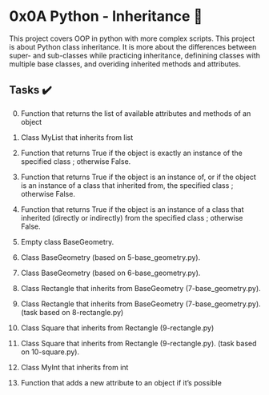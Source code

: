 # 0x0A Python - Inheritance :snake:

This project covers OOP in python with more complex scripts. This project is about Python class inheritance. It is more about the differences between super- and sub-classes while practicing inheritance, definining classes with multiple base classes, and overiding inherited methods
and attributes.

## Tasks :heavy_check_mark:

0. Function that returns the list of available attributes and methods of an object

1. Class MyList that inherits from list

2. Function that returns True if the object is exactly an instance of the specified class ; otherwise False.

3. Function that returns True if the object is an instance of, or if the object is an instance of a class that inherited from, the specified class ; otherwise False.

4. Function that returns True if the object is an instance of a class that inherited (directly or indirectly) from the specified class ; otherwise False.

5. Empty class BaseGeometry.

6. Class BaseGeometry (based on 5-base_geometry.py).

7. Class BaseGeometry (based on 6-base_geometry.py).

8. Class Rectangle that inherits from BaseGeometry (7-base_geometry.py).

9. Class Rectangle that inherits from BaseGeometry (7-base_geometry.py). (task based on 8-rectangle.py)

10. Class Square that inherits from Rectangle (9-rectangle.py)

11. Class Square that inherits from Rectangle (9-rectangle.py). (task based on 10-square.py).

12. Class MyInt that inherits from int

13. Function that adds a new attribute to an object if it’s possible